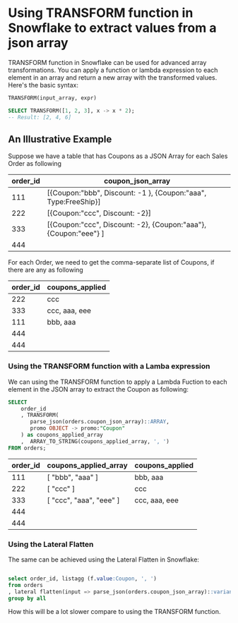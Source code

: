 # Using TRANSFORM function in Snowflake to extract values from a json array

TRANSFORM function in Snowflake can be used for advanced array transformations. You can apply a function or lambda expression to each element in an array and return a new array with the transformed values. Here's the basic syntax:

```sql
TRANSFORM(input_array, expr)
```

```sql
SELECT TRANSFORM([1, 2, 3], x -> x * 2);
-- Result: [2, 4, 6]
```

## An Illustrative Example
Suppose we have a table that has Coupons as a JSON Array for each Sales Order as following

|order_id|coupon_json_array|
|-----|--------------------------------------------------------------------------|
| 111 | [{Coupon:"bbb", Discount: -1 }, {Coupon:"aaa", Type:FreeShip}]     |
| 222 | [{Coupon:"ccc", Discount: -2}]                                        |
| 333 | [{Coupon:"ccc", Discount: -2}, {Coupon:"aaa"}, {Coupon:"eee"} ] |
| 444 |                                                                          |


For each Order, we need to get the comma-separate list of Coupons, if there are any as following

order_id | coupons_applied
-- | --
222 | ccc
333 | ccc, aaa, eee
111 | bbb, aaa
444 |  
444 |  

### Using the TRANSFORM function with a Lamba expression

We can using the TRANSFORM function to apply a Lambda Fuction to each element in the JSON array to extract the Coupon as following:

```sql
SELECT
    order_id
    , TRANSFORM(
       parse_json(orders.coupon_json_array)::ARRAY,
       promo OBJECT -> promo:"Coupon"
    ) as coupons_applied_array
    ,  ARRAY_TO_STRING(coupons_applied_array, ', ')
FROM orders;
```

| order_id | coupons_applied_array         | coupons_applied |
|----------|-------------------------------|-----------------|
| 111      | [   "bbb",   "aaa" ]          | bbb, aaa        |
| 222      | [   "ccc" ]                   | ccc             |
| 333      | [   "ccc",   "aaa",   "eee" ] | ccc, aaa, eee   |
| 444      |                               |                 |
| 444      |                               |                 |

### Using the Lateral Flatten

The same can be achieved using the Lateral Flatten in Snowflake:

```sql

select order_id, listagg (f.value:Coupon, ', ')
from orders
, lateral flatten(input => parse_json(orders.coupon_json_array)::variant, OUTER => TRUE) as f
group by all
```

How this will be a lot slower compare to using the TRANSFORM function.

